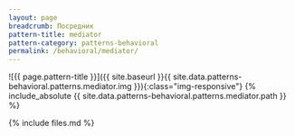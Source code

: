 ```yaml
---
layout: page
breadcrumb: Посредник
pattern-title: mediator
pattern-category: patterns-behavioral
permalink: /behavioral/mediator/
---
```

![{{ page.pattern-title }}]({{ site.baseurl }}{{ site.data.patterns-behavioral.patterns.mediator.img }}){:class="img-responsive"}
{% include_absolute {{ site.data.patterns-behavioral.patterns.mediator.path }} %}

{% include files.md %}
